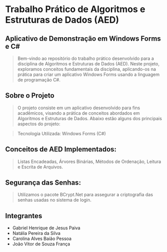 # Trabalho Prático de Algoritmos e Estruturas de Dados (AED)

## Aplicativo de Demonstração em Windows Forms e C#
> Bem-vindo ao repositório do trabalho prático desenvolvido para a disciplina de Algoritmos e Estruturas de Dados (AED). Neste projeto, exploramos conceitos fundamentais da disciplina, aplicando-os na prática para criar um aplicativo Windows Forms usando a linguagem de programação C#.

## Sobre o Projeto
> O projeto consiste em um aplicativo desenvolvido para fins acadêmicos, visando a prática de conceitos abordados em Algoritmos e Estruturas de Dados. Abaixo estão alguns dos principais aspectos do projeto:

> Tecnologia Utilizada: Windows Forms (C#)

## Conceitos de AED Implementados:

> Listas Encadeadas, Árvores Binárias, Métodos de Ordenação, Leitura e Escrita de Arquivos.

## Segurança das Senhas:

> Utilizamos o pacote BCrypt.Net para assegurar a criptografia das senhas usadas no sistema de login.

## Integrantes

* Gabriel Henrique de Jesus Paiva
* Natália Pereira da Silva
* Carolina Alves Baião Pessoa
* João Vitor de Souza França
